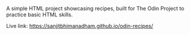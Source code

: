 A simple HTML project showcasing recipes, built for The Odin Project to practice basic HTML skills.

Live link: https://sanjitbhimanadham.github.io/odin-recipes/